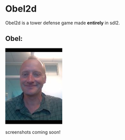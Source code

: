 # Obel2d

Obel2d is a tower defense game made **entirely** in sdl2.

## Obel:
![obel](obelLectio.jpg)

screenshots coming soon!

